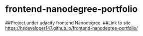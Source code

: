 # frontend-nanodegree-portfolio
##Project under udacity frontend Nanodegree.
##Link to site
https://hsdeveloper147.github.io/frontend-nanodegree-portfolio/
